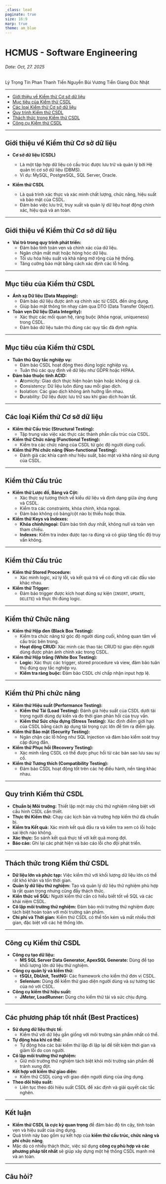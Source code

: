 ```yaml
---
_class: lead
paginate: true
size: 16:9
marp: true
theme: am_blue
---
```


<!-- _class: cover_e --> 
<!-- _footer: ![](assets/hcmus-logo.webp) --> 
<!-- _paginate: "" --> 

# HCMUS - Software Engineering
###### Date: Oct, 27. 2025


Lý Trọng Tín
Phan Thanh Tiến
Nguyễn Bùi Vương Tiễn
Giang Đức Nhật

---
<!-- _class: toc_a -->
<!-- _header: "CONTENTS" -->
<!-- _footer: "" -->
<!-- _paginate: "" -->

- [Giới thiệu về Kiểm thử Cơ sở dữ liệu](#giới-thiệu-về-kiểm-thử-cơ-sở-dữ-liệu)
- [Mục tiêu của Kiểm thử CSDL](#mục-tiêu-của-kiểm-thử-csdl)
- [Các loại Kiểm thử Cơ sở dữ liệu](#các-loại-kiểm-thử-cơ-sở-dữ-liệu)
- [Quy trình Kiểm thử CSDL](#quy-trình-kiểm-thử-csdl)
- [Thách thức trong Kiểm thử CSDL](#thách-thức-trong-kiểm-thử-csdl)
- [Công cụ Kiểm thử CSDL](#công-cụ-kiểm-thử-csdl)
--- 

## Giới thiệu về Kiểm thử Cơ sở dữ liệu

- **Cơ sở dữ liệu (CSDL)**
  - Là một tập hợp dữ liệu có cấu trúc được lưu trữ và quản lý bởi Hệ quản trị cơ sở dữ liệu (DBMS).
  - Ví dụ: MySQL, PostgreSQL, SQL Server, Oracle.

- **Kiểm thử CSDL**
  - Là quá trình xác thực và xác minh chất lượng, chức năng, hiệu suất và bảo mật của CSDL.
  - Đảm bảo việc lưu trữ, truy xuất và quản lý dữ liệu hoạt động chính xác, hiệu quả và an toàn.

---

## Giới thiệu về Kiểm thử Cơ sở dữ liệu

- **Vai trò trong quy trình phát triển:**
  - Đảm bảo tính toàn vẹn và chính xác của dữ liệu.
  - Ngăn chặn mất mát hoặc hỏng hóc dữ liệu.
  - Tối ưu hóa hiệu suất và khả năng mở rộng của hệ thống.
  - Tăng cường bảo mật bằng cách xác định các lỗ hổng.

---

## Mục tiêu của Kiểm thử CSDL

- **Ánh xạ Dữ liệu (Data Mapping):**
  - Đảm bảo dữ liệu được ánh xạ chính xác từ CSDL đến ứng dụng.
  - Giúp bảo mật thông tin nhạy cảm qua DTO (Data Transfer Object).
- **Toàn vẹn Dữ liệu (Data Integrity):**
  - Xác thực các mối quan hệ, ràng buộc (khóa ngoại, uniqueness) trong CSDL.
  - Đảm bảo dữ liệu tuân thủ đúng các quy tắc đã định nghĩa.
---

## Mục tiêu của Kiểm thử CSDL

- **Tuân thủ Quy tắc nghiệp vụ:**
  - Đảm bảo CSDL hoạt động theo đúng logic nghiệp vụ.
  - Tuân thủ các quy định về dữ liệu như GDPR hoặc HIPAA.
- **Đảm bảo thuộc tính ACID:**
  - **A**tomicity: Giao dịch thực hiện hoàn toàn hoặc không gì cả.
  - **C**onsistency: Dữ liệu luôn đúng sau mỗi giao dịch.
  - **I**solation: Các giao dịch không ảnh hưởng lẫn nhau.
  - **D**urability: Dữ liệu được lưu trữ sau khi giao dịch hoàn tất.

---

## Các loại Kiểm thử Cơ sở dữ liệu

- **Kiểm thử Cấu trúc (Structural Testing):**
  - Tập trung vào việc xác thực các thành phần cấu trúc của CSDL.
- **Kiểm thử Chức năng (Functional Testing):**
  - Kiểm tra các chức năng của CSDL từ góc độ người dùng cuối.
- **Kiểm thử Phi chức năng (Non-functional Testing):**
  - Đánh giá các khía cạnh như hiệu suất, bảo mật và khả năng sử dụng của CSDL.

---

## Kiểm thử Cấu trúc

- **Kiểm thử Lược đồ, Bảng và Cột:**
  - Xác thực sự tương thích về kiểu dữ liệu và định dạng giữa ứng dụng và CSDL.
  - Kiểm tra các constraints, khóa chính, khóa ngoại.
  - Đảm bảo không có bảng/cột nào bị thiếu hoặc thừa.
- **Kiểm thử Keys và Indexes:**
  - **Khóa chính/ngoại:** Đảm bảo tính duy nhất, không null và toàn vẹn tham chiếu.
  - **Indexes:** Kiểm tra index được tạo ra đúng và có giúp tăng tốc độ truy vấn không.

---

## Kiểm thử Cấu trúc
- **Kiểm thử Stored Procedure:**
  - Xác minh logic, xử lý lỗi, và kết quả trả về có đúng với các đầu vào khác nhau.
- **Kiểm thử Trigger:**
  - Đảm bảo trigger được kích hoạt đúng sự kiện (`INSERT`, `UPDATE`, `DELETE`) và thực thi đúng logic.
---

## Kiểm thử Chức năng

- **Kiểm thử Hộp đen (Black Box Testing):**
  - Kiểm tra chức năng từ góc độ người dùng cuối, không quan tâm về cấu trúc bên trong.
  - **Hoạt động CRUD:** Xác minh các thao tác CRUD từ giao diện người dùng được phản ánh chính xác trong CSDL.
- **Kiểm thử Hộp trắng (White Box Testing):**
  - **Logic:** Xác thực các trigger, stored procedure và view, đảm bảo tuân thủ đúng quy tắc nghiệp vụ.
  - **Kiểm tra ràng buộc:** Đảm bảo CSDL chỉ chấp nhận input hợp lệ.

---

## Kiểm thử Phi chức năng


- **Kiểm thử Hiệu suất (Performance Testing):**
  - **Kiểm thử Tải (Load Testing):** Đánh giá hiệu suất của CSDL dưới tải trọng người dùng dự kiến và đo thời gian phản hồi của truy vấn.
  - **Kiểm thử Sức chịu đựng (Stress Testing):** Xác định điểm giới hạn của CSDL bằng cách áp dụng tải trọng cực lớn để tìm ra điểm gãy.
- **Kiểm thử Bảo mật (Security Testing):**
  - Ngăn chặn các lỗ hổng như SQL Injection và đảm bảo kiểm soát truy cập đúng đắn.
- **Kiểm thử Phục hồi (Recovery Testing):**
  - Xác minh rằng CSDL có thể được phục hồi từ các bản sao lưu sau sự cố.
- **Kiểm thử Tương thích (Compatibility Testing):**
  - Đảm bảo CSDL hoạt động tốt trên các hệ điều hành, nền tảng khác nhau.

---


## Quy trình Kiểm thử CSDL

<!-- _class: cols2_ol_sq fglass -->

- **Chuẩn bị Môi trường:** Thiết lập một máy chủ thử nghiệm riêng biệt với cấu hình CSDL cần thiết.
- **Thực thi Kiểm thử:** Chạy các kịch bản và trường hợp kiểm thử đã chuẩn bị.
- **Kiểm tra Kết quả:** Xác minh kết quả đầu ra và kiểm tra xem có lỗi hoặc sai lệch nào không.
- **Xác thực:** So sánh kết quả thực tế với kết quả mong đợi.
- **Báo cáo:** Ghi lại các phát hiện và báo cáo lỗi cho đội phát triển.

---

## Thách thức trong Kiểm thử CSDL
<!-- _class: cols2_ul_ci fglass -->

- **Dữ liệu lớn và phức tạp:** Việc kiểm thử với khối lượng dữ liệu lớn có thể rất khó khăn và tốn thời gian.
- **Quản lý dữ liệu thử nghiệm:** Tạo và quản lý dữ liệu thử nghiệm phù hợp là rất quan trọng nhưng cũng đầy thách thức.
- **Kiến thức về SQL:** Người kiểm thử cần có hiểu biết tốt về SQL và các khái niệm CSDL.
- **Cô lập môi trường thử nghiệm:** Đảm bảo môi trường thử nghiệm được tách biệt hoàn toàn với môi trường sản phẩm.
- **Chi phí và Thời gian:** Kiểm thử CSDL có thể tốn kém và mất nhiều thời gian, đặc biệt với các hệ thống lớn.

---

## Công cụ Kiểm thử CSDL

- **Công cụ tạo dữ liệu:**
  - **MS SQL Server Data Generator, ApexSQL Generate:** Dùng để tạo khối lượng lớn dữ liệu thử nghiệm.
- **Công cụ quản lý và kiểm thử:**
  - **tSQLt, DbUnit, TestNG:** Các framework cho kiểm thử đơn vị CSDL.
  - **Selenium:** Dùng để kiểm thử giao diện người dùng và sự tương tác của nó với CSDL.
- **Công cụ kiểm thử hiệu suất:**
  - **JMeter, LoadRunner:** Dùng cho kiểm thử tải và sức chịu đựng.

---

## Các phương pháp tốt nhất (Best Practices)

- **Sử dụng dữ liệu thực tế:**
  - Kiểm thử với dữ liệu gần giống với môi trường sản phẩm nhất có thể.
- **Tự động hóa khi có thể:**
  - Tự động hóa các bài kiểm thử lặp đi lặp lại để tiết kiệm thời gian và giảm lỗi do con người.
- **Cô lập môi trường thử nghiệm:**
  - Giữ môi trường thử nghiệm tách biệt khỏi môi trường sản phẩm để tránh xung đột.
- **Kết hợp với kiểm thử giao diện:**
  - Kiểm thử CSDL cùng với giao diện người dùng của ứng dụng.
- **Theo dõi hiệu suất:**
  - Liên tục theo dõi hiệu suất CSDL để xác định và giải quyết các tắc nghẽn.

---

## Kết luận

- **Kiểm thử CSDL là cực kỳ quan trọng** để đảm bảo độ tin cậy, tính toàn vẹn và hiệu suất của ứng dụng.
- Quá trình này bao gồm sự kết hợp của **kiểm thử cấu trúc, chức năng và phi chức năng**.
- Mặc dù có nhiều thách thức, việc sử dụng **công cụ phù hợp và các phương pháp tốt nhất** sẽ giúp xây dựng một hệ thống CSDL mạnh mẽ và an toàn.

---

## Câu hỏi?
